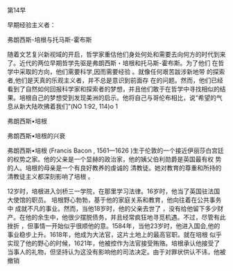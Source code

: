 第14早

早期经验主义者：

弗朗西斯-培根与托马斯-霍布斯

随着文艺复兴新视域的开启，哲学家重估他们身处何处和需要去向何方的时代到来了。近代的两位早期哲学先驱是弗朗西斯・培根和托马斯-霍布斯。为了他们 在哲学中采取的方向，他们需要科学,因而需要经验 。就像任何艰苦跋涉新地带 的探索者,他们是天真的乐观主义者，并不总是意识到前面存 在的问题。然而，他们已经看到了自然如何回报科学家和探索者的梦想，并且他们敢于在哲学中寻找相似的结果。培根自己的梦想受到发现美洲的启示。他将自己与哥伦布相比，说“希望的气息从新大陆吹拂着我们”(NO 1:92, 114)o 1

弗朗西斯•培根

弗朗西斯•培根的兴衰

弗朗西斯•培根 (Francis  Bacon , 1561—1626 )生于伦敦的一个接近伊丽莎白宫廷的权势之家。他的父亲是一个显赫的政治家，他的姨父伯利勋爵是英国最有权 势的人。培根的母亲是一个有良好教养的虔诚的 清教徒。她对教育的尊重和所持的清教徒主义都深刻影响了培根 。

12岁时，培根进入剑桥三一学院，在那里学习法律。16岁时，他当了英国驻法国大使馆的职员。 培根野心勃勃，基于他的家庭关系和教育，他向往着在公共事务中 成就不凡的事业。然而，当他18岁时，他的父亲去世了 ，没有给他留下多少财产。在他的余生中，他很少摆脱债务，并且经常疯狂地寻觅机遇。不过，尽管有此挫折 ，但事情一开始似乎很顺他的意。1584年，当他23岁时，他进入国会,他的事业稳步上升。1618年，他成为大法官，这片土地上的最高官职。就在培根 似乎实现了他的野心的时候，1621年，他被控作为法官接受贿赂。培根承认他接受了当事人的礼物，但坚持认为这没有影响他的司法决定。由于对罪状供认不讳，他被撤销